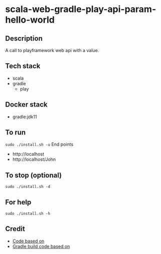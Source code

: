 # scala-web-gradle-play-api-param-hello-world

## Description
A call to playframework web api
with a value.

## Tech stack
- scala
- gradle
  - play

## Docker stack
- gradle:jdk11

## To run
`sudo ./install.sh -u`
End points
- http://localhost
- http://localhost/John

## To stop (optional)
`sudo ./install.sh -d`

## For help
`sudo ./install.sh -h`

## Credit
- [Code based on](https://www.baeldung.com/java-intro-to-the-play-framework)
- [Gradle build code based on](https://gradle.github.io/playframework/#dependency_configurations)
